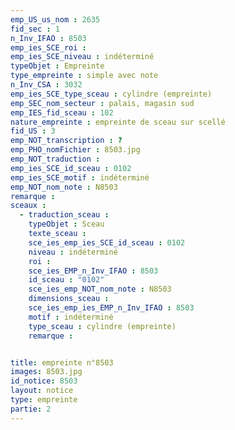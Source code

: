```yaml
---
emp_US_us_nom : 2635
fid_sec : 1
n_Inv_IFAO : 8503
emp_ies_SCE_roi : 
emp_ies_SCE_niveau : indéterminé
typeObjet : Empreinte
type_empreinte : simple avec note
n_Inv_CSA : 3032
emp_ies_SCE_type_sceau : cylindre (empreinte)
emp_SEC_nom_secteur : palais, magasin sud
emp_IES_fid_sceau : 102
nature_empreinte : empreinte de sceau sur scellé
fid_US : 3
emp_NOT_transcription : ?
emp_PHO_nomFichier : 8503.jpg
emp_NOT_traduction : 
emp_ies_SCE_id_sceau : 0102
emp_ies_SCE_motif : indéterminé
emp_NOT_nom_note : N8503
remarque : 
sceaux :
  - traduction_sceau : 
    typeObjet : Sceau
    texte_sceau : 
    sce_ies_emp_ies_SCE_id_sceau : 0102
    niveau : indéterminé
    roi : 
    sce_ies_EMP_n_Inv_IFAO : 8503
    id_sceau : "0102"
    sce_ies_emp_NOT_nom_note : N8503
    dimensions_sceau : 
    sce_ies_emp_ies_EMP_n_Inv_IFAO : 8503
    motif : indéterminé
    type_sceau : cylindre (empreinte)
    remarque : 


title: empreinte n°8503
images: 8503.jpg
id_notice: 8503
layout: notice
type: empreinte
partie: 2
---
```

